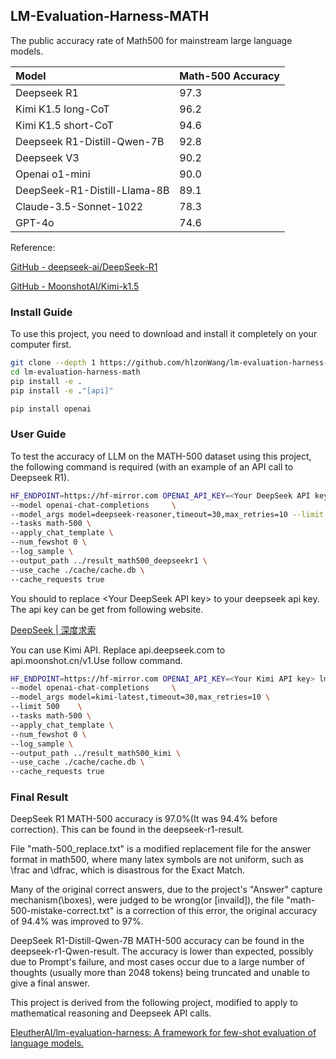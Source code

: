 ## **LM-Evaluation-Harness-MATH**

The public accuracy rate of Math500 for mainstream large language models.

| Model                           | Math-500 Accuracy |
| :--------------------------- | :---------- |
| Deepseek R1                  | 97.3        |
| Kimi K1.5 long-CoT           | 96.2        |
| Kimi K1.5 short-CoT          | 94.6        |
| Deepseek R1-Distill-Qwen-7B  | 92.8        |
| Deepseek V3                  | 90.2        |
| Openai o1-mini               | 90.0        |
| DeepSeek-R1-Distill-Llama-8B | 89.1        |
| Claude-3.5-Sonnet-1022       | 78.3        |
| GPT-4o                       | 74.6        |

Reference:

[GitHub - deepseek-ai/DeepSeek-R1](https://github.com/deepseek-ai/DeepSeek-R1)

[GitHub - MoonshotAI/Kimi-k1.5](https://github.com/MoonshotAI/Kimi-k1.5)



### Install Guide

To use this project, you need to download and install it completely on your computer first.

```bash
git clone --depth 1 https://github.com/hlzonWang/lm-evaluation-harness-math
cd lm-evaluation-harness-math
pip install -e .
pip install -e ."[api]"
```

```bash
pip install openai
```


### User Guide

To test the accuracy of LLM on the MATH-500 dataset using this project, the following command is required (with an example of an API call to Deepseek R1).

```bash
HF_ENDPOINT=https://hf-mirror.com OPENAI_API_KEY=<Your DeepSeek API key> lm_eval \
--model openai-chat-completions     \
--model_args model=deepseek-reasoner,timeout=30,max_retries=10 --limit 500    \
--tasks math-500 \
--apply_chat_template \
--num_fewshot 0 \
--log_sample \
--output_path ../result_math500_deepseekr1 \
--use_cache ./cache/cache.db \
--cache_requests true
```

You should to replace \<Your DeepSeek API key> to your deepseek api key. The api key can be get from following website.

[DeepSeek | 深度求索](https://www.deepseek.com/)


You can use Kimi API. Replace api.deepseek.com to api.moonshot.cn/v1.Use follow command.
```bash
HF_ENDPOINT=https://hf-mirror.com OPENAI_API_KEY=<Your Kimi API key> lm_eval \
--model openai-chat-completions     \
--model_args model=kimi-latest,timeout=30,max_retries=10 \
--limit 500    \
--tasks math-500 \
--apply_chat_template \
--num_fewshot 0 \
--log_sample \
--output_path ../result_math500_kimi \
--use_cache ./cache/cache.db \
--cache_requests true
```



### Final Result
DeepSeek R1 MATH-500 accuracy is 97.0%(It was 94.4% before correction). This can be found in the deepseek-r1-result.

File "math-500\_replace.txt" is a modified replacement file for the answer format in math500, where many latex symbols are not uniform, such as \frac and \dfrac, which is disastrous for the Exact Match.

Many of the original correct answers, due to the project's "Answer" capture mechanism(\boxes), were judged to be wrong(or \[invaild]), the file "math-500-mistake-correct.txt" is a correction of this error, the original accuracy of 94.4% was improved to 97%.



DeepSeek R1-Distill-Qwen-7B MATH-500 accuracy can be found in the deepseek-r1-Qwen-result. The accuracy is lower than expected, possibly due to Prompt's failure, and most cases occur due to a large number of thoughts (usually more than 2048 tokens) being truncated and unable to give a final answer.



This project is derived from the following project, modified to apply to mathematical reasoning and Deepseek API calls.

[EleutherAI/lm-evaluation-harness: A framework for few-shot evaluation of language models.](https://github.com/EleutherAI/lm-evaluation-harness)



